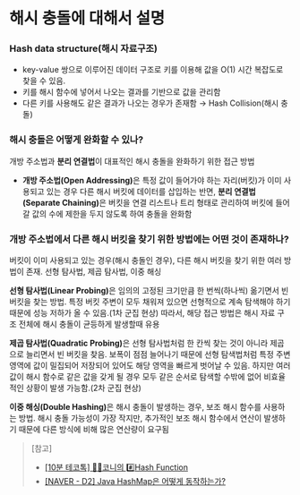 # 해시 충돌에 대해서 설명

### **Hash data structure(해시 자료구조)**

* key-value 쌍으로 이루어진 데이터 구조로 키를 이용해 값을 O(1) 시간 복잡도로 찾을 수 있음.
* 키를 해시 함수에 넣어서 나오는 결과를 기반으로 값을 관리함
* 다른 키를 사용해도 같은 결과가 나오는 경우가 존재함 → Hash Collision(해시 충돌)

### **해시 충돌은 어떻게 완화할 수 있나?**

개방 주소법과 **분리 연결법**이 대표적인 해시 충돌을 완화하기 위한 접근 방법

* **개방 주소법(Open Addressing)**&#xC740; 특정 값이 들어가야 하는 자리(버킷)가 이미 사용되고 있는 경우 다른 해시 버킷에 데이터를 삽입하는 반면, **분리 연결법(Separate Chaining)**&#xC740; 버킷을 연결 리스트나 트리 형태로 관리하여 버킷에 들어갈 값의 수에 제한을 두지 않도록 하여 충돌을 완화함

### **개방 주소법에서 다른 해시 버킷을 찾기 위한 방법에는 어떤 것이 존재하나?**

버킷이 이미 사용되고 있는 경우(해시 충돌인 경우), 다른 해시 버킷을 찾기 위한 여러 방법이 존재. 선형 탐사법, 제곱 탐사법, 이중 해싱

**선형 탐사법(Linear Probing)**&#xC740; 임의의 고정된 크기만큼 한 번씩(하나씩) 옮기면서 빈 버킷을 찾는 방법. 특정 버킷 주변이 모두 채워져 있으면 선형적으로 계속 탐색해야 하기 때문에 성능 저하가 올 수 있음.(1차 군집 현상) 따라서, 해당 접근 방법은 해시 자료 구조 전체에 해시 충돌이 균등하게 발생할때 유용

**제곱 탐사법(Quadratic Probing)**&#xC740; 선형 탐사법처럼 한 칸씩 찾는 것이 아니라 제곱으로 늘리면서 빈 버킷을 찾음. 보폭이 점점 늘어나기 때문에 선형 탐색법처럼 특정 주변 영역에 값이 밀집되어 저장되어 있어도 해당 영역을 빠르게 벗어날 수 있음. 하지만 여러 값이 해시 함수로 같은 값을 갖게 될 경우 모두 같은 순서로 탐색할 수밖에 없어 비효율적인 상황이 발생 가능함.(2차 군집 현상)

**이중 해싱(Double Hashing)**&#xC740; 해시 충돌이 발생하는 경우, 보조 해시 함수를 사용하는 방법. 해시 충돌 가능성이 가장 작지만, 추가적인 보조 해시 함수에서 연산이 발생하기 때문에 다른 방식에 비해 많은 연산량이 요구됨

> \[참고]
>
> * [\[10분 테코톡\] 👩‍🏫코니의 #️⃣Hash Function](https://youtu.be/Rpbj6jMYKag?feature=shared)
> * [\[NAVER - D2\] Java HashMap은 어떻게 동작하는가?](https://d2.naver.com/helloworld/831311)
